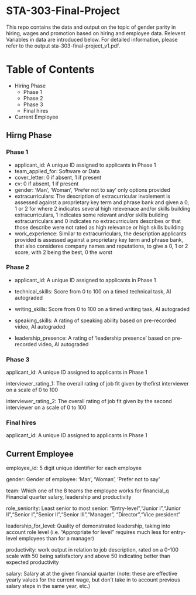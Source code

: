 # STA-303-Final-Project
This repo contains the data and output on the topic of gender parity in hiring, wages and promotion based on hiring and employee data. Relevent Variables in data are introduced below. For detailed information, please refer to the output sta-303-final-project_v1.pdf.


# Table of Contents
* Hiring Phase
  + Phase 1
  + Phase 2
  + Phase 3
  + Final hires
* Current Employee

## Hirng Phase

### Phase 1
* applicant_id: A unique ID assigned to applicants in Phase 1
* team_applied_for: Software or Data
* cover_letter: 0 if absent, 1 if present
* cv: 0 if absent, 1 if present
* gender: ‘Man’, ‘Woman’, ‘Prefer not to say’ only options provided
* extracurriculars: The description of extracurricular involement is assessed against a
proprietary key term and phrase bank and given a 0, 1 or 2 for where
2 indicates several high relevenace and/or skills building
extracurriculars, 1 indicates some relevant and/or skills building
extracurriculars and 0 indicates no extracurriculars describes or that
those describe were not rated as high relevance or high skills building
* work_experience: Similar to extracurriculars, the description applicants provided is
assessed against a proprietary key term and phrase bank, that also
consideres company names and reputations, to give a 0, 1 or 2 score,
with 2 being the best, 0 the worst

### Phase 2
* applicant_id: A unique ID assigned to applicants in Phase 1

* technical_skills: Score from 0 to 100 on a timed technical task, AI autograded

* writing_skills: Score from 0 to 100 on a timed writing task, AI autograded

* speaking_skills: A rating of speaking ability based on pre-recorded video, AI
autograded

* leadership_presence: A rating of ‘leadership presence’ based on pre-recorded video, AI
autograded

### Phase 3
applicant_id: A unique ID assigned to applicants in Phase 1

interviewer_rating_1: The overall rating of job fit given by thefirst interviewer on a scale of
0 to 100

interviewer_rating_2: The overall rating of job fit given by the second interviewer on a scale
of 0 to 100

### Final hires
applicant_id: A unique ID assigned to applicants in Phase 1

## Current Employee
employee_id: 5 digit unique identifier for each employee

gender: Gender of employee: ‘Man’, ‘Woman’, ‘Prefer not to say’

team: Which one of the 8 teams the employee works for
financial_q Financial quarter salary, leadership and productivity

role_seniority: Least senior to most senior: “Entry-level”,“Junior I”,“Junior
II”,“Senior I”,“Senior II”,“Senior III”,“Manager”, “Director”,“Vice
president”

leadership_for_level: Quality of demonstrated leadership, taking into account role level
(i.e. “Appropriate for level” requires much less for entry-level
employees than for a manager)

productivity: work output in relation to job description, rated on a 0-100 scale with
50 being satisfactory and above 50 indicating better than expected
productivity

salary: Salary at at the given financial quarter (note: these are effective
yearly values for the current wage, but don’t take in to account
previous salary steps in the same year, etc.)


